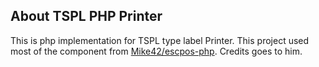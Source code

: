 ## About TSPL PHP Printer

This is php implementation for TSPL type label Printer.
This project used most of the component from [Mike42/escpos-php](https://github.com/mike42/escpos-php).
Credits goes to him.